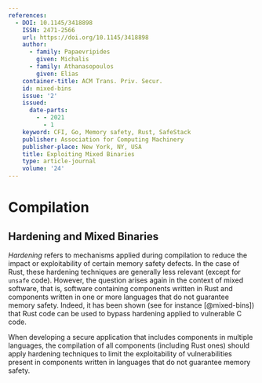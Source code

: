 ```yaml
---
references:
  - DOI: 10.1145/3418898
    ISSN: 2471-2566
    url: https://doi.org/10.1145/3418898
    author:
      - family: Papaevripides
        given: Michalis
      - family: Athanasopoulos
        given: Elias
    container-title: ACM Trans. Priv. Secur.
    id: mixed-bins
    issue: '2'
    issued:
      date-parts:
        - - 2021
          - 1
    keyword: CFI, Go, Memory safety, Rust, SafeStack
    publisher: Association for Computing Machinery
    publisher-place: New York, NY, USA
    title: Exploiting Mixed Binaries
    type: article-journal
    volume: '24'
---
```


# Compilation

## Hardening and Mixed Binaries

_Hardening_ refers to mechanisms applied during compilation to reduce the impact
or exploitability of certain memory safety defects. In the case of Rust, these
hardening techniques are generally less relevant (except for `unsafe` code).
However, the question arises again in the context of mixed software, that is,
software containing components written in Rust and components written in one or
more languages that do not guarantee memory safety. Indeed, it has been shown (see for instance [@mixed-bins])
that Rust code can be used to bypass hardening applied to vulnerable C code.

<div class="reco" id="COMP-MIXED" type="Recommendation" title="Enable hardening for all languages in a mixed-language application">

When developing a secure application that includes components in multiple
languages, the compilation of all components (including Rust ones) should apply
hardening techniques to limit the exploitability of vulnerabilities present in
components written in languages that do not guarantee memory safety.

</div>